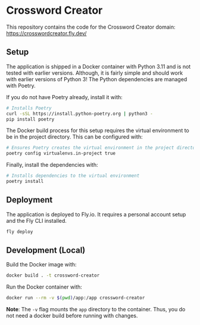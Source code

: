 # Crossword Creator

This repository contains the code for the Crossword Creator domain: https://crosswordcreator.fly.dev/

## Setup
The application is shipped in a Docker container with Python 3.11 and is not tested with earlier versions. Although, it is fairly simple and should work with earlier versions of Python 3!
The Python dependencies are managed with Poetry.

If you do not have Poetry already, install it with:

```bash 
# Installs Poetry
curl -sSL https://install.python-poetry.org | python3 -
pip install poetry
```

The Docker build process for this setup requires the virtual environment to be in the project directory. This can be configured with:

```bash
# Ensures Poetry creates the virtual environment in the project directory
poetry config virtualenvs.in-project true
```

Finally, install the dependencies with:

```bash
# Installs dependencies to the virtual environment
poetry install
```

## Deployment
The application is deployed to Fly.io. It requires a personal account setup and the Fly CLI installed.

```bash
fly deploy
```

## Development (Local)

Build the Docker image with:

```bash
docker build . -t crossword-creator
```

Run the Docker container with:

```bash
docker run --rm -v $(pwd)/app:/app crossword-creator
```

<b>Note</b>: The `-v` flag mounts the `app` directory to the container. Thus, you do not need a docker build before running with changes.